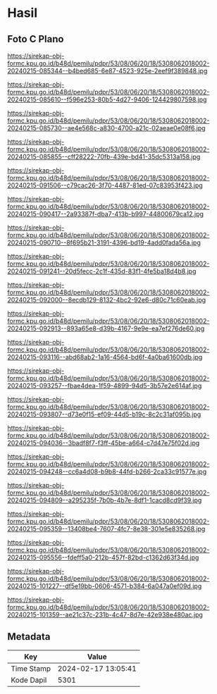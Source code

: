 # Hasil

## Foto C Plano

https://sirekap-obj-formc.kpu.go.id/b48d/pemilu/pdpr/53/08/06/20/18/5308062018002-20240215-085344--b4bed685-6e87-4523-925e-2eef9f389848.jpg

https://sirekap-obj-formc.kpu.go.id/b48d/pemilu/pdpr/53/08/06/20/18/5308062018002-20240215-085610--f596e253-80b5-4d27-9406-124429807598.jpg

https://sirekap-obj-formc.kpu.go.id/b48d/pemilu/pdpr/53/08/06/20/18/5308062018002-20240215-085730--ae4e568c-a830-4700-a21c-02aeae0e08f6.jpg

https://sirekap-obj-formc.kpu.go.id/b48d/pemilu/pdpr/53/08/06/20/18/5308062018002-20240215-085855--cff28222-70fb-439e-bd41-35dc5313a158.jpg

https://sirekap-obj-formc.kpu.go.id/b48d/pemilu/pdpr/53/08/06/20/18/5308062018002-20240215-091506--c79cac26-3f70-4487-81ed-07c83953f423.jpg

https://sirekap-obj-formc.kpu.go.id/b48d/pemilu/pdpr/53/08/06/20/18/5308062018002-20240215-090417--2a93387f-dba7-413b-b997-44800679ca12.jpg

https://sirekap-obj-formc.kpu.go.id/b48d/pemilu/pdpr/53/08/06/20/18/5308062018002-20240215-090710--8f695b21-3191-4396-bd19-4add0fada56a.jpg

https://sirekap-obj-formc.kpu.go.id/b48d/pemilu/pdpr/53/08/06/20/18/5308062018002-20240215-091241--20d5fecc-2c1f-435d-83f1-4fe5ba18d4b8.jpg

https://sirekap-obj-formc.kpu.go.id/b48d/pemilu/pdpr/53/08/06/20/18/5308062018002-20240215-092000--8ecdb129-8132-4bc2-92e6-d80c71c60eab.jpg

https://sirekap-obj-formc.kpu.go.id/b48d/pemilu/pdpr/53/08/06/20/18/5308062018002-20240215-092913--893a65e8-d39b-4167-9e9e-ea7ef276de60.jpg

https://sirekap-obj-formc.kpu.go.id/b48d/pemilu/pdpr/53/08/06/20/18/5308062018002-20240215-093116--abd68ab2-1a16-4564-bd6f-4a0ba61600db.jpg

https://sirekap-obj-formc.kpu.go.id/b48d/pemilu/pdpr/53/08/06/20/18/5308062018002-20240215-093257--fbae4dea-1f59-4899-94d5-3b57e2e614af.jpg

https://sirekap-obj-formc.kpu.go.id/b48d/pemilu/pdpr/53/08/06/20/18/5308062018002-20240215-093807--d73e0f15-ef09-44d5-b19c-8c2c31af095b.jpg

https://sirekap-obj-formc.kpu.go.id/b48d/pemilu/pdpr/53/08/06/20/18/5308062018002-20240215-094036--3badf8f7-f3ff-45be-a664-c7d47e75f02d.jpg

https://sirekap-obj-formc.kpu.go.id/b48d/pemilu/pdpr/53/08/06/20/18/5308062018002-20240215-094248--cc6a4d08-b9b8-44fd-b266-2ca33c91577e.jpg

https://sirekap-obj-formc.kpu.go.id/b48d/pemilu/pdpr/53/08/06/20/18/5308062018002-20240215-094809--a295235f-7b0b-4b7e-8df1-1cacd8cd9f39.jpg

https://sirekap-obj-formc.kpu.go.id/b48d/pemilu/pdpr/53/08/06/20/18/5308062018002-20240215-095359--13408be4-7607-4fc7-8e38-301e5e835268.jpg

https://sirekap-obj-formc.kpu.go.id/b48d/pemilu/pdpr/53/08/06/20/18/5308062018002-20240215-095556--fdeff5a0-212b-457f-82bd-c1362d63f34d.jpg

https://sirekap-obj-formc.kpu.go.id/b48d/pemilu/pdpr/53/08/06/20/18/5308062018002-20240215-101227--df5e19bb-0606-4571-b384-6a047a0ef09d.jpg

https://sirekap-obj-formc.kpu.go.id/b48d/pemilu/pdpr/53/08/06/20/18/5308062018002-20240215-101359--ae21c37c-231b-4c47-8d7e-42e938e480ac.jpg


## Metadata

| Key        | Value               |
| ---------- | ------------------- |
| Time Stamp | 2024-02-17 13:05:41 |
| Kode Dapil | 5301                |




